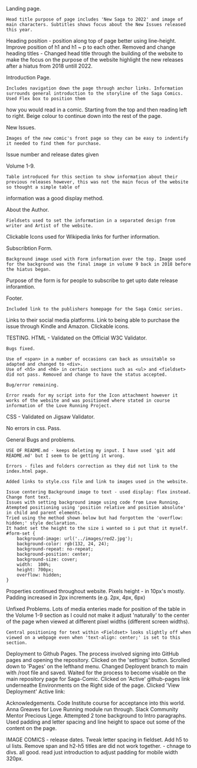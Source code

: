 Landing page.

	Head title purpose of page includes 'New Saga to 2022' and image of main characters. Subtitles shows focus about the New Issues released this year.

Heading position - position along top of page better using line-height. 
Improve position of h1 and h1 ~ p to each other.
Removed and change heading titles - Changed head title through the building of the website to make the focus on the purpose of the website highlight the new releases after a 
hiatus from 2018 untill 2022.



Introduction Page.

	Includes navigation down the page through anchor links. Information surrounds general introduction to the storyline of the Saga Comics. Used Flex box to position them 
how you would read in a comic.
Starting from the top and then reading left to right.
Beige colour to continue down into the rest of the page.


New Issues.

	Images of the new comic's front page so they can be easy to indentify it needed to find them for purchase.
Issue number and release dates given


Volume 1-9.

	Table introduced for this section to show information about their previous releases however, this was not the main focus of the website so thought a simple table of 
information was a good display method.


About the Author.

	Fieldsets used to set the information in a separated design from writer and Artist of the website.
Clickable Icons used for Wikipedia links for further information.


Subscribtion Form.

	Background image used with Form information over the top. Image used for the background was the final image in volume 9 back in 2018 before the hiatus began.
Purpose of the form is for people to subscribe to get upto date release inforamtion.


Footer.

	Included link to the publishers homepage for the Saga Comic series.
Links to their social media platforms.
Link to being able to purchase the issue through Kindle and Amazon. 
Clickable icons.

TESTING.
HTML - Validated on the Official W3C Validator.

	Bugs fixed.

	Use of <span> in a number of occasions can back as unsuitable so adapted and changed to <div>.
	Use of <h5> and <h6> in certain sections such as <ul> and <fieldset> did not pass. Removed and change to have the status accepted.

	Bug/error remaining.

	Error reads for my script into for the Icon attachment however it works of the website and was positioned where stated in course information of the Love Running Project.

CSS - Validated on Jigsaw Validator.

No errors in css. Pass.

General Bugs and problems.

	USE OF README.md - keeps deleting my input. I have used 'git add README.md' but I seem to be getting it wrong.

	Errors - files and folders correction as they did not link to the index.html page. 

	Added links to style.css file and link to images used in the website.

	Issue centering Background image to text - used display: flex instead.
	Change font text.
	Issues with setting background image using code from Love Running.
	Atempted positioning using 'position relative and position absolute' in child and parent elements.
	Tried using the method shown below but had forgotten the 'overflow: hidden;' style declaration.
	It hadnt set the height to the size i wanted so i put that it myself.
	#form-set {
    	background-image: url('../images/red2.jpg');
    	background-color: rgb(132, 24, 24);
    	background-repeat: no-repeat;
    	background-position: center;
    	background-size: cover;
    	width:  100%;
    	height: 700px;
    	overflow: hidden;
	}

Properties continued throughout website.
	Pixels height - in 10px's mostly. 
	Padding increased in 2px increments (e.g. 2px, 4px, 6px)

Unfixed Problems.
	Lots of media enteries made for position of the table in the Volume 1-9 section as I could not make it adjust 'naturally' 
to the center of the page when viewed at different pixel widths {different screen widths).

	Central positioning for text within <Fieldset> looks slightly off when viewed on a webpage even when 'text-align: center;' is set to this section.

Deployment to Github Pages.
	The process involved signing into GitHub pages and opening the repository. 
		Clicked on the 'settings' button.
		Scrolled down to 'Pages' on the lefthand menu.
		Changed Deployent branch to main with /root file and saved.
		Waited for the process to become visable on the main repository page for Saga-Comic.
		Clicked on 'Active' github-pages link underneathe Environments on the Right side of the page.
		Clicked 'View Deployment'
		Active link: 




Acknowledgements.
Code Institute course for acceptance into this world.
Anna Greaves for Love Running module run through.
Slack Community
Mentor Precious Ljege.
Attempted 2 tone background to Intro paragraphs.
Used padding and letter spacing and line height to space out some of the content on the page.


IMAGE COMICS - release dates.
Tweak letter spacing in fieldset. Add h5 to ul lists.
Remove span and h2-h5 titles are did not work together. - chnage to divs. all good.
read just introduction to adjust padding for mobile width 320px.